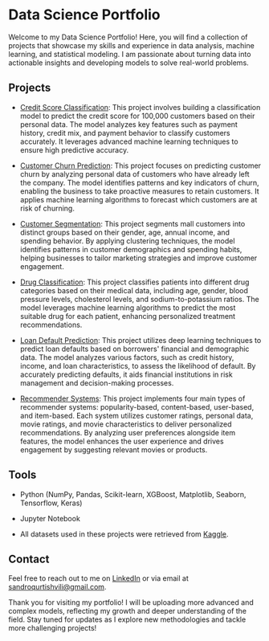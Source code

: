 # Data Science Portfolio

Welcome to my Data Science Portfolio! Here, you will find a collection of projects that showcase my skills and experience in data analysis, machine learning, and statistical modeling. I am passionate about turning data into actionable insights and developing models to solve real-world problems. 

## Projects

- [Credit Score Classification](https://github.com/Sandrog112/Data-Science-Portfolio/blob/main/Credit%20Score%20Classification.ipynb): This project involves building a classification model to predict the credit score for 100,000 customers based on their personal data. The model analyzes key features such as payment history, credit mix, and payment behavior to classify customers accurately. It leverages advanced machine learning techniques to ensure high predictive accuracy.

- [Customer Churn Prediction](https://github.com/Sandrog112/Data-Science-Portfolio/blob/main/Customer%20Churn%20Prediction.ipynb): This project focuses on predicting customer churn by analyzing personal data of customers who have already left the company. The model identifies patterns and key indicators of churn, enabling the business to take proactive measures to retain customers. It applies machine learning algorithms to forecast which customers are at risk of churning.

- [Customer Segmentation](https://github.com/Sandrog112/Data-Science-Portfolio/blob/main/Customer%20Segmentation.ipynb): This project segments mall customers into distinct groups based on their gender, age, annual income, and spending behavior. By applying clustering techniques, the model identifies patterns in customer demographics and spending habits, helping businesses to tailor marketing strategies and improve customer engagement.

- [Drug Classification](https://github.com/Sandrog112/Data-Science-Portfolio/blob/main/Drug%20Classification.ipynb): This project classifies patients into different drug categories based on their medical data, including age, gender, blood pressure levels, cholesterol levels, and sodium-to-potassium ratios. The model leverages machine learning algorithms to predict the most suitable drug for each patient, enhancing personalized treatment recommendations.

- [Loan Default Prediction](https://github.com/Sandrog112/Data-Science-Portfolio/blob/main/Loan%20Default%20Prediction%20Using%20Deep%20Learning.ipynb): This project utilizes deep learning techniques to predict loan defaults based on borrowers' financial and demographic data. The model analyzes various factors, such as credit history, income, and loan characteristics, to assess the likelihood of default. By accurately predicting defaults, it aids financial institutions in risk management and decision-making processes.

- [Recommender Systems](https://github.com/Sandrog112/Data-Science-Portfolio/blob/main/Recommender%20Systems.ipynb): This project implements four main types of recommender systems: popularity-based, content-based, user-based, and item-based. Each system utilizes customer ratings, personal data, movie ratings, and movie characteristics to deliver personalized recommendations. By analyzing user preferences alongside item features, the model enhances the user experience and drives engagement by suggesting relevant movies or products.

## Tools 

- Python (NumPy, Pandas, Scikit-learn, XGBoost, Matplotlib, Seaborn, Tensorflow, Keras)
- Jupyter Notebook

- All datasets used in these projects were retrieved from [Kaggle](https://www.kaggle.com/datasets).

## Contact

Feel free to reach out to me on [LinkedIn](www.linkedin.com/in/aleksandre-kurtishvili-84b215295) or via email at sandroqurtishvili@gmail.com.

Thank you for visiting my portfolio! I will be uploading more advanced and complex models, reflecting my growth and deeper understanding of the field. Stay tuned for updates as I explore new methodologies and tackle more challenging projects! 
